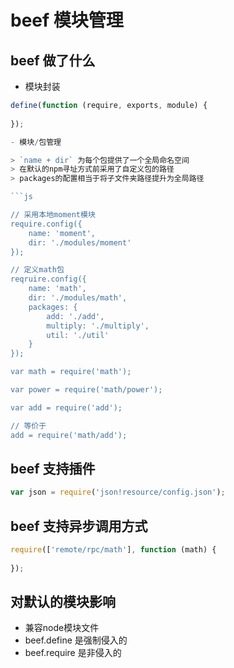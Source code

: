 # beef 模块管理

## beef 做了什么
- 模块封装

```js
define(function (require, exports, module) {
    
});

- 模块/包管理

> `name + dir` 为每个包提供了一个全局命名空间
> 在默认的npm寻址方式前采用了自定义包的路径
> packages的配置相当于将子文件夹路径提升为全局路径

```js

// 采用本地moment模块
require.config({
    name: 'moment',
    dir: './modules/moment'
});

// 定义math包
reqruire.config({
    name: 'math',
    dir: './modules/math',
    packages: {
        add: './add',
        multiply: './multiply',
        util: './util'
    }
});

var math = require('math');

var power = require('math/power');

var add = require('add');

// 等价于
add = require('math/add');

```

## beef 支持插件

```js
var json = require('json!resource/config.json');
```

## beef 支持异步调用方式

```js
require(['remote/rpc/math'], function (math) {
    
});
```

## 对默认的模块影响
- 兼容node模块文件
- beef.define 是强制侵入的
- beef.require 是非侵入的


